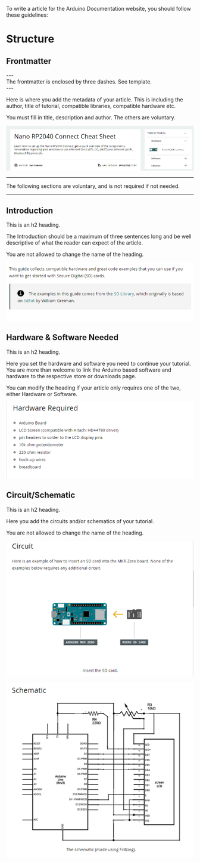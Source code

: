 To write a article for the Arduino Documentation website, you should follow these guidelines:

# Structure

## Frontmatter

\--- <br>
The frontmatter is enclosed by three dashes. See template.<br>
\---

Here is where you add the metadata of your article. This is including the author, title of tutorial, compatible libraries, compatible hardware etc.

You must fill in title, description and author. The others are voluntary.

![Example of Frontmatter](assets/frontmatter.png)

<hr>

The following sections are voluntary, and is not required if not needed.

<hr>

## Introduction

This is an h2 heading.

The Introduction should be a maximum of three sentences long and be well descriptive of what the reader can expect of the article.

You are not allowed to change the name of the heading.

![Example of Introduction](assets/art-intro.png)

## Hardware & Software Needed

This is an h2 heading.

Here you set the hardware and software you need to continue your tutorial. You are more than welcome to link the Arduino based software and hardware to the respective store or downloads page.

You can modify the heading if your article only requires one of the two, either Hardware or Software.

![Example of Hardware & Software](assets/hardware.png)

## Circuit/Schematic

This is an h2 heading.

Here you add the circuits and/or schematics of your tutorial.

You are not allowed to change the name of the heading.

![Example of Circuit](/_templates/article-template/assets/art-circuit.png)

![Example of Schematic](assets/art-schematic.png)



 